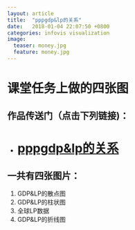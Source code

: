 ```yaml
---
layout: article
title:  "pppgdp&lp的关系"
date:   2018-01-04 22:07:50 +0800
categories: infovis visualization
image:
  teaser: money.jpg
  feature: money.jpg
---
```

# 课堂任务上做的四张图


##  作品传送门（点击下列链接)：

- # <a href="https://public.tableau.com/views/ppp_3/1_1?:embed=y&:display_count=yes" target="_blank">pppgdp&lp的关系</a>

## 一共有四张图片：
1. GDP&LP的散点图
1. GDP&LP的柱状图
1. 全球LP数据
1. GDP&LP的折线图